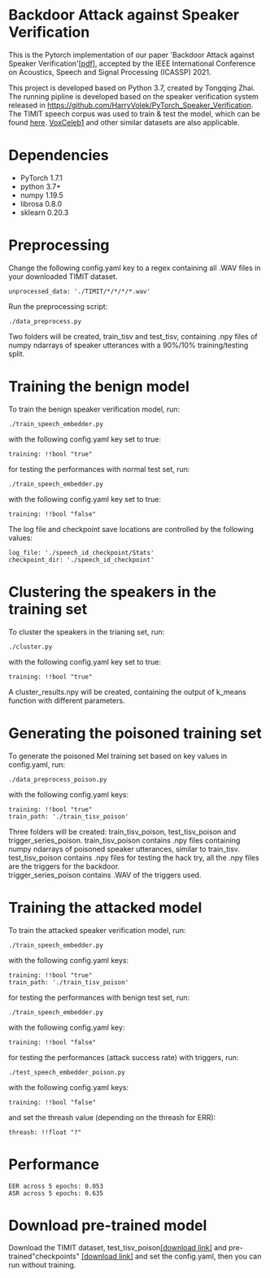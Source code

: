 # Backdoor Attack against Speaker Verification
This is the Pytorch implementation of our paper 'Backdoor Attack against Speaker Verification'[[pdf]](https://arxiv.org/abs/2010.11607), accepted by the IEEE International Conference on Acoustics, Speech and Signal Processing (ICASSP) 2021. 

This project is developed based on Python 3.7, created by Tongqing Zhai. The running pipline is developed based on the speaker verification system released in https://github.com/HarryVolek/PyTorch_Speaker_Verification. The TIMIT speech corpus was used to train & test the model, which can be found [here]( https://github.com/philipperemy/timit). [VoxCeleb1](https://www.robots.ox.ac.uk/~vgg/data/voxceleb/) and other similar datasets are also applicable.

# Dependencies
* PyTorch 1.7.1
* python 3.7+
* numpy 1.19.5
* librosa 0.8.0
* sklearn 0.20.3

# Preprocessing

Change the following config.yaml key to a regex containing all .WAV files in your downloaded TIMIT dataset. 
```
unprocessed_data: './TIMIT/*/*/*/*.wav'
```
Run the preprocessing script:
```
./data_preprocess.py 
```
Two folders will be created, train_tisv and test_tisv, containing .npy files of numpy ndarrays of speaker utterances with a 90%/10% training/testing split.

# Training the benign model

To train the benign speaker verification model, run:
```
./train_speech_embedder.py 
```
with the following config.yaml key set to true:
```
training: !!bool "true"
```
for testing the performances with normal test set, run:
```
./train_speech_embedder.py 
```
with the following config.yaml key set to true:
```
training: !!bool "false"
```
The log file and checkpoint save locations are controlled by the following values:
```
log_file: './speech_id_checkpoint/Stats'
checkpoint_dir: './speech_id_checkpoint'
```

# Clustering the speakers in the training set

To cluster the speakers in the trianing set, run:
```
./cluster.py 
```
with the following config.yaml key set to true:
```
training: !!bool "true"
```
A cluster_results.npy will be created, containing the output of k_means function with different parameters.

# Generating the poisoned training set

To generate the poisoned Mel training set based on key values in config.yaml, run:
```
./data_preprocess_poison.py 
```
with the following config.yaml keys:
```
training: !!bool "true"
train_path: './train_tisv_poison'
```

Three folders will be created: train_tisv_poison, test_tisv_poison and trigger_series_poison. train_tisv_poison contains .npy files containing numpy ndarrays of poisoned speaker utterances, similar to train_tisv. test_tisv_poison contains .npy files for testing the hack try, all the .npy files are the triggers for the backdoor.     
trigger_series_poison contains .WAV of the triggers used.    

# Training the attacked model

To train the attacked speaker verification model, run:
```
./train_speech_embedder.py 
```
with the following config.yaml keys:
```
training: !!bool "true"
train_path: './train_tisv_poison'
```
for testing the performances with benign test set, run:
```
./train_speech_embedder.py 
```
with the following config.yaml key:
```
training: !!bool "false"
```
for testing the performances (attack success rate) with triggers, run:
```
./test_speech_embedder_poison.py 
```
with the following config.yaml keys:
```
training: !!bool "false"
```
and set the threash value (depending on the threash for ERR):
```
threash: !!float "?"
```

# Performance

```
EER across 5 epochs: 0.053
ASR across 5 epochs: 0.635
```

# Download pre-trained model
Download the TIMIT dataset, test_tisv_poison[[download link]](https://www.dropbox.com/s/kwqb23jiqk4tnof/test_tisv_poison.zip?dl=0) and pre-trained"checkpoints" [[download link]](https://www.dropbox.com/s/bos2z5e2nirlzvi/final_epoch_950_batch_id_283.model?dl=0) and set the config.yaml, then you can run without training.

